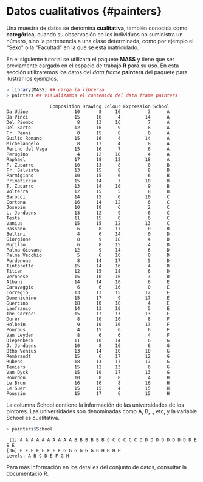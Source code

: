 

# Datos cualitativos {#painters}

Una muestra de datos se denomina __cualitativa__, también conocida como __categórica__, cuando su observación en los individuos no suministra un número, sino la pertenencia a una clase determinada, como por ejemplo el "Sexo" o la "Facultad" en la que se está matriculado.

En el siguiente tutorial se utilizará el paquete __MASS__ y tiene que ser previamente cargado en el espacio de trabajo __R__ para su uso. En esta sección utilizaremos los datos del _data frame_ __painters__ del paquete para ilustrar los ejemplos.


```r
> library(MASS) ## carga la libreria
> painters ## visualizamos el contenido del data frame painters
```

```
                Composition Drawing Colour Expression School
Da Udine                 10       8     16          3      A
Da Vinci                 15      16      4         14      A
Del Piombo                8      13     16          7      A
Del Sarto                12      16      9          8      A
Fr. Penni                 0      15      8          0      A
Guilio Romano            15      16      4         14      A
Michelangelo              8      17      4          8      A
Perino del Vaga          15      16      7          6      A
Perugino                  4      12     10          4      A
Raphael                  17      18     12         18      A
F. Zucarro               10      13      8          8      B
Fr. Salviata             13      15      8          8      B
Parmigiano               10      15      6          6      B
Primaticcio              15      14      7         10      B
T. Zucarro               13      14     10          9      B
Volterra                 12      15      5          8      B
Barocci                  14      15      6         10      C
Cortona                  16      14     12          6      C
Josepin                  10      10      6          2      C
L. Jordaens              13      12      9          6      C
Testa                    11      15      0          6      C
Vanius                   15      15     12         13      C
Bassano                   6       8     17          0      D
Bellini                   4       6     14          0      D
Giorgione                 8       9     18          4      D
Murillo                   6       8     15          4      D
Palma Giovane            12       9     14          6      D
Palma Vecchio             5       6     16          0      D
Pordenone                 8      14     17          5      D
Tintoretto               15      14     16          4      D
Titian                   12      15     18          6      D
Veronese                 15      10     16          3      D
Albani                   14      14     10          6      E
Caravaggio                6       6     16          0      E
Corregio                 13      13     15         12      E
Domenichino              15      17      9         17      E
Guercino                 18      10     10          4      E
Lanfranco                14      13     10          5      E
The Carraci              15      17     13         13      E
Durer                     8      10     10          8      F
Holbein                   9      10     16         13      F
Pourbus                   4      15      6          6      F
Van Leyden                8       6      6          4      F
Diepenbeck               11      10     14          6      G
J. Jordaens              10       8     16          6      G
Otho Venius              13      14     10         10      G
Rembrandt                15       6     17         12      G
Rubens                   18      13     17         17      G
Teniers                  15      12     13          6      G
Van Dyck                 15      10     17         13      G
Bourdon                  10       8      8          4      H
Le Brun                  16      16      8         16      H
Le Suer                  15      15      4         15      H
Poussin                  15      17      6         15      H
```

La columna School contiene la información de las universidades de los pintores. Las universidades son denominadas como A, B,.., etc, y la variable School es cualitativa.


```r
> painters$School
```

```
 [1] A A A A A A A A A A B B B B B B C C C C C C D D D D D D D D D D E E E
[36] E E E E F F F F G G G G G G G H H H H
Levels: A B C D E F G H
```

Para más información en los detalles del conjunto de datos, consultar la documentació R.






